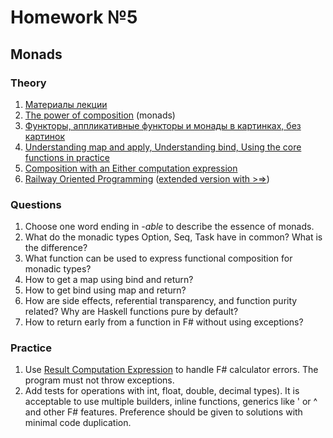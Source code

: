# Homework №5

## Monads

### Theory
 1. [Материалы лекции](https://docs.google.com/presentation/d/1wNLLm4mgdve8BnMIxaEajKHLV401-l_8PR0vg91UBqs/edit#slide=id.p100)
 2. [The power of composition](https://www.youtube.com/watch?v=oquuPOkz8xo) (monads)
 3. [Функторы, аппликативные функторы и монады в картинках, без картинок](https://habr.com/ru/post/183150/)
 4. [Understanding map and apply, Understanding bind, Using the core functions in practice](https://fsharpforfunandprofit.com/posts/elevated-world/)
 5. [Composition with an Either computation expression](https://blog.ploeh.dk/2016/03/21/composition-with-an-either-computation-expression/)
 6. [Railway Oriented Programming](https://fsharpforfunandprofit.com/rop/) ([extended version with >=>](https://fsharpforfunandprofit.com/posts/recipe-part2/))

### Questions
 1. Choose one word ending in *-able* to describe the essence of monads.
 2. What do the monadic types Option, Seq, Task have in common? What is the difference?
 3. What function can be used to express functional composition for monadic types?
 4. How to get a map using bind and return?
 5. How to get bind using map and return?
 6. How are side effects, referential transparency, and function purity related? Why are Haskell functions pure by default?
 7. How to return early from a function in F# without using exceptions?

### Practice
 1. Use [Result Computation Expression](https://fsharpforfunandprofit.com/posts/computation-expressions-intro/) to handle F# calculator errors. The program must not throw exceptions.
 2. Add tests for operations with int, float, double, decimal types). It is acceptable to use multiple builders, inline functions, generics like ' or ^ and other F# features. Preference should be given to solutions with minimal code duplication.